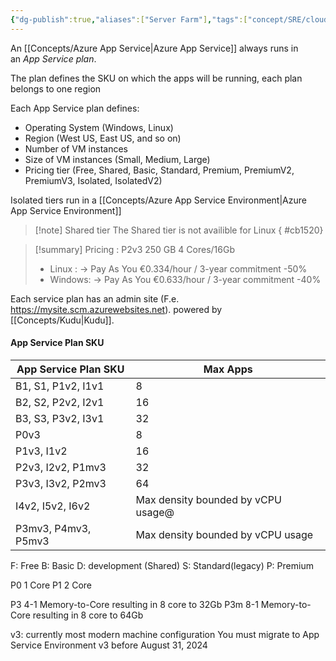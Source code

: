 ```yaml
---
{"dg-publish":true,"aliases":["Server Farm"],"tags":["concept/SRE/cloud/azure"],"definition":"An App Service plan defines a set of compute resources for a web app to run.","ms-learn-url":"https://learn.microsoft.com/en-us/azure/app-service/overview-hosting-plans","creation_date":"2024-05-02 18:40","permalink":"/concepts/app-service-plan/","dgPassFrontmatter":true}
---
```



An [[Concepts/Azure App Service\|Azure App Service]] always runs in an _App Service plan_.


The plan defines the SKU on which the apps will be running, each plan belongs to one region

Each App Service plan defines:

- Operating System (Windows, Linux)
- Region (West US, East US, and so on)
- Number of VM instances
- Size of VM instances (Small, Medium, Large)
- Pricing tier (Free, Shared, Basic, Standard, Premium, PremiumV2, PremiumV3, Isolated, IsolatedV2)

Isolated tiers run in a [[Concepts/Azure App Service Environment\|Azure App Service Environment]]

> [!note] Shared tier
> The Shared tier is not availible for Linux
{ #cb1520}



> [!summary] 
> Pricing : P2v3  250 GB 4 Cores/16Gb
> - Linux : -> Pay As You  €0.334/hour / 3-year commitment  -50%
> - Windows: -> Pay As You  €0.633/hour / 3-year commitment  -40%


Each service plan has an admin site (F.e. https://mysite.scm.azurewebsites.net).
powered by [[Concepts/Kudu\|Kudu]].


#### App Service Plan SKU 

| App Service Plan SKU | Max Apps                           |
| -------------------- | ---------------------------------- |
| B1, S1, P1v2, I1v1   | 8                                  |
| B2, S2, P2v2, I2v1   | 16                                 |
| B3, S3, P3v2, I3v1   | 32                                 |
| P0v3                 | 8                                  |
| P1v3, I1v2           | 16                                 |
| P2v3, I2v2, P1mv3    | 32                                 |
| P3v3, I3v2, P2mv3    | 64                                 |
| I4v2, I5v2, I6v2     | Max density bounded by vCPU usage@ |
| P3mv3, P4mv3, P5mv3  | Max density bounded by vCPU usage  |

F: Free 
B: Basic
D: development (Shared)
S: Standard(legacy)
P: Premium

P0 1 Core
P1 2 Core

P3  4-1 Memory-to-Core resulting in 8 core to 32Gb
P3m 8-1 Memory-to-Core resulting in 8 core to 64Gb

v3: currently most modern machine configuration
You must migrate to App Service Environment v3 before August 31, 2024 



